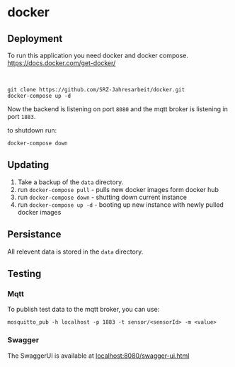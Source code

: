 # docker

## Deployment

To run this application you need docker and docker compose.
<br>
https://docs.docker.com/get-docker/

<br>

```
git clone https://github.com/SRZ-Jahresarbeit/docker.git
docker-compose up -d
```

Now the backend is listening on port `8080` and the mqtt broker is
listening in port `1883`.

to shutdown run:
```
docker-compose down
```

## Updating

1) Take a backup of the `data` directory.
2) run `docker-compose pull` - pulls new docker images form docker hub
3) run `docker-compose down` - shutting down current instance
4) run `docker-compose up -d` - booting up new instance with newly pulled docker images

## Persistance

All relevent data is stored in the `data` directory.

## Testing

### Mqtt
To publish test data to the mqtt broker, you can use:
```
mosquitto_pub -h localhost -p 1883 -t sensor/<sensorId> -m <value>
```

### Swagger
The SwaggerUI is available at [localhost:8080/swagger-ui.html](http://localhost:8080/swagger-ui.html)
